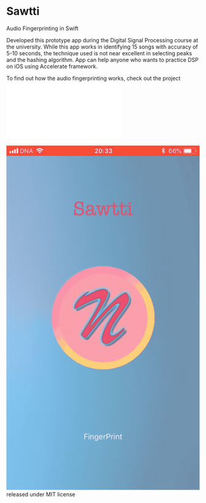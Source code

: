 # Sawtti
Audio Fingerprinting in Swift

Developed this prototype app during the Digital Signal Processing course at the university. While this app works in
identifying 15 songs with accuracy of 5-10 seconds, the technique used is not near excellent in selecting peaks and
the hashing algorithm. App can help anyone who wants to practice DSP on iOS using Accelerate framework.

To find out how the audio fingerprinting works, check out the project ![presentation](present.pdf)

![image](sawtti_gif.gif)
released under MIT license 
